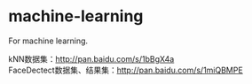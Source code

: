 # machine-learning
For machine learning.

kNN数据集：http://pan.baidu.com/s/1bBgX4a  
FaceDectect数据集、结果集：http://pan.baidu.com/s/1miQBMPE
